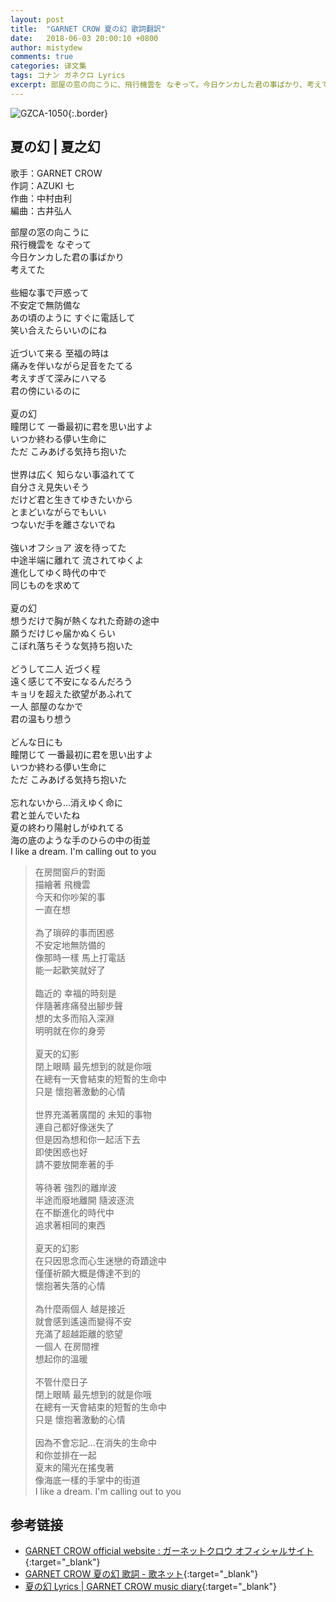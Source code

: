 ```yaml
---
layout: post
title:  "GARNET CROW 夏の幻 歌詞翻訳"
date:   2018-06-03 20:00:10 +0800
author: mistydew
comments: true
categories: 译文集
tags: コナン ガネクロ Lyrics
excerpt: 部屋の窓の向こうに、飛行機雲を なぞって。今日ケンカした君の事ばかり、考えてた。
---
```

![GZCA-1050](/gc/assets/images/discography/single/GZCA-1050.jpg){:.border}

## 夏の幻 | 夏之幻

歌手：GARNET CROW<br>
作詞：AZUKI 七<br>
作曲：中村由利<br>
編曲：古井弘人

<div class="lyric-original">
<p>
部屋の窓の向こうに<br>
飛行機雲を なぞって<br>
今日ケンカした君の事ばかり<br>
考えてた<br>
<br>
些細な事で戸惑って<br>
不安定で無防備な<br>
あの頃のように すぐに電話して<br>
笑い合えたらいいのにね<br>
<br>
近づいて来る 至福の時は<br>
痛みを伴いながら足音をたてる<br>
考えすぎて深みにハマる<br>
君の傍にいるのに<br>
<br>
夏の幻<br>
瞳閉じて 一番最初に君を思い出すよ<br>
いつか終わる儚い生命に<br>
ただ こみあげる気持ち抱いた<br>
<br>
世界は広く 知らない事溢れてて<br>
自分さえ見失いそう<br>
だけど君と生きてゆきたいから<br>
とまどいながらでもいい<br>
つないだ手を離さないでね<br>
<br>
強いオフショア 波を待ってた<br>
中途半端に離れて 流されてゆくよ<br>
進化してゆく時代の中で<br>
同じものを求めて<br>
<br>
夏の幻<br>
想うだけで胸が熱くなれた奇跡の途中<br>
願うだけじゃ届かぬくらい<br>
こぼれ落ちそうな気持ち抱いた<br>
<br>
どうして二人 近づく程<br>
遠く感じて不安になるんだろう<br>
キョリを超えた欲望があふれて<br>
一人 部屋のなかで<br>
君の温もり想う<br>
<br>
どんな日にも<br>
瞳閉じて 一番最初に君を思い出すよ<br>
いつか終わる儚い生命に<br>
ただ こみあげる気持ち抱いた<br>
<br>
忘れないから…消えゆく命に<br>
君と並んでいたね<br>
夏の終わり陽射しがゆれてる<br>
海の底のような手のひらの中の街並<br>
I like a dream. I'm calling out to you
</p>
</div>

<div class="lyric-translation">
<blockquote>
在房間窗戶的對面<br>
描繪著 飛機雲<br>
今天和你吵架的事<br>
一直在想<br>
<br>
為了瑣碎的事而困惑<br>
不安定地無防備的<br>
像那時一樣 馬上打電話<br>
能一起歡笑就好了<br>
<br>
臨近的 幸福的時刻是<br>
伴隨著疼痛發出腳步聲<br>
想的太多而陷入深淵<br>
明明就在你的身旁<br>
<br>
夏天的幻影<br>
閉上眼睛 最先想到的就是你哦<br>
在總有一天會結束的短暫的生命中<br>
只是 懷抱著激動的心情<br>
<br>
世界充滿著廣闊的 未知的事物<br>
連自己都好像迷失了<br>
但是因為想和你一起活下去<br>
即使困惑也好<br>
請不要放開牽著的手<br>
<br>
等待著 強烈的離岸波<br>
半途而廢地離開 隨波逐流<br>
在不斷進化的時代中<br>
追求著相同的東西<br>
<br>
夏天的幻影<br>
在只因思念而心生迷戀的奇蹟途中<br>
僅僅祈願大概是傳達不到的<br>
懷抱著失落的心情<br>
<br>
為什麼兩個人 越是接近<br>
就會感到遙遠而變得不安<br>
充滿了超越距離的慾望<br>
一個人 在房間裡<br>
想起你的溫暖<br>
<br>
不管什麼日子<br>
閉上眼睛 最先想到的就是你哦<br>
在總有一天會結束的短暫的生命中<br>
只是 懷抱著激動的心情<br>
<br>
因為不會忘記...在消失的生命中<br>
和你並排在一起<br>
夏末的陽光在搖曳著<br>
像海底一樣的手掌中的街道<br>
I like a dream. I'm calling out to you
</blockquote>
</div>

## 参考链接

* [GARNET CROW official website : ガーネットクロウ オフィシャルサイト](http://www.garnetcrow.com){:target="_blank"}
* [GARNET CROW 夏の幻 歌詞 - 歌ネット](https://www.uta-net.com/song/12675){:target="_blank"}
* [夏の幻 Lyrics \| GARNET CROW music diary](https://mistydew.github.io/gc/lyrics/original/夏の幻.html){:target="_blank"}
